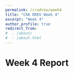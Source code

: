 ```yaml
---
permalink: /cradreu/week4
title: "CRA DREU Week 4"
excerpt: "Week 4"
author_profile: true
redirect_from: 
#  - /about/
#  - /about.html
---
```


Week 4 Report
======